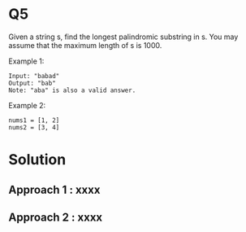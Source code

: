 # Q5
Given a string s, find the longest palindromic substring in s. You may assume that the maximum length of s is 1000.

Example 1:
```
Input: "babad"
Output: "bab"
Note: "aba" is also a valid answer.
```
Example 2:
```
nums1 = [1, 2]
nums2 = [3, 4]
```
# Solution
## Approach 1 : xxxx
## Approach 2 : xxxx
